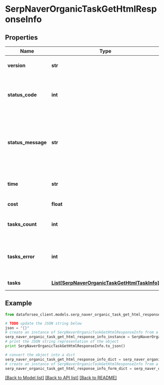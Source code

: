 # SerpNaverOrganicTaskGetHtmlResponseInfo


## Properties

Name | Type | Description | Notes
------------ | ------------- | ------------- | -------------
**version** | **str** | the current version of the API | [optional] 
**status_code** | **int** | general status code you can find the full list of the response codes here | [optional] 
**status_message** | **str** | general informational message you can find the full list of general informational messages here | [optional] 
**time** | **str** | total execution time, seconds | [optional] 
**cost** | **float** | total tasks cost, USD | [optional] 
**tasks_count** | **int** | the number of tasks in the tasks array | [optional] 
**tasks_error** | **int** | the number of tasks in the tasks array returned with an error | [optional] 
**tasks** | [**List[SerpNaverOrganicTaskGetHtmlTaskInfo]**](SerpNaverOrganicTaskGetHtmlTaskInfo.md) | array of tasks | [optional] 

## Example

```python
from dataforseo_client.models.serp_naver_organic_task_get_html_response_info import SerpNaverOrganicTaskGetHtmlResponseInfo

# TODO update the JSON string below
json = "{}"
# create an instance of SerpNaverOrganicTaskGetHtmlResponseInfo from a JSON string
serp_naver_organic_task_get_html_response_info_instance = SerpNaverOrganicTaskGetHtmlResponseInfo.from_json(json)
# print the JSON string representation of the object
print SerpNaverOrganicTaskGetHtmlResponseInfo.to_json()

# convert the object into a dict
serp_naver_organic_task_get_html_response_info_dict = serp_naver_organic_task_get_html_response_info_instance.to_dict()
# create an instance of SerpNaverOrganicTaskGetHtmlResponseInfo from a dict
serp_naver_organic_task_get_html_response_info_form_dict = serp_naver_organic_task_get_html_response_info.from_dict(serp_naver_organic_task_get_html_response_info_dict)
```
[[Back to Model list]](../README.md#documentation-for-models) [[Back to API list]](../README.md#documentation-for-api-endpoints) [[Back to README]](../README.md)


